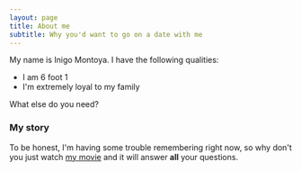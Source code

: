 ```yaml
---
layout: page
title: About me
subtitle: Why you'd want to go on a date with me
---
```


My name is Inigo Montoya. I have the following qualities:

- I am 6 foot 1
- I'm extremely loyal to my family

What else do you need?

### My story

To be honest, I'm having some trouble remembering right now, so why don't you just watch [my movie](https://en.wikipedia.org/wiki/The_Princess_Bride_%28film%29) and it will answer **all** your questions.
